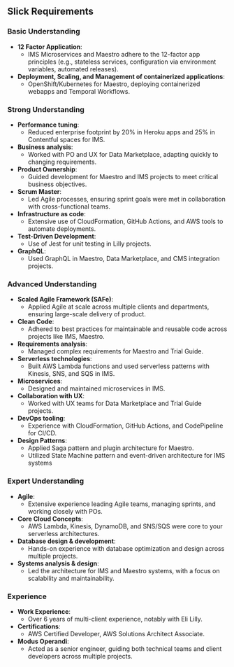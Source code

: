 ## **Slick Requirements**

### **Basic Understanding**
- **12 Factor Application**:
   - IMS Microservices and Maestro adhere to the 12-factor app principles (e.g., stateless services, configuration via environment variables, automated releases).
- **Deployment, Scaling, and Management of containerized applications**:
   - OpenShift/Kubernetes for Maestro, deploying containerized webapps and Temporal Workflows.

### **Strong Understanding**
- **Performance tuning**:
   - Reduced enterprise footprint by 20% in Heroku apps and 25% in Contentful spaces for IMS.
- **Business analysis**:
   - Worked with PO and UX for Data Marketplace, adapting quickly to changing requirements.
- **Product Ownership**:
   - Guided development for Maestro and IMS projects to meet critical business objectives.
- **Scrum Master**:
   - Led Agile processes, ensuring sprint goals were met in collaboration with cross-functional teams.
- **Infrastructure as code**:
   - Extensive use of CloudFormation, GitHub Actions, and AWS tools to automate deployments.
- **Test-Driven Development**:
   - Use of Jest for unit testing in Lilly projects.
- **GraphQL**:
   - Used GraphQL in Maestro, Data Marketplace, and CMS integration projects.

### **Advanced Understanding**
- **Scaled Agile Framework (SAFe)**:
   - Applied Agile at scale across multiple clients and departments, ensuring large-scale delivery of product.
- **Clean Code**:
   - Adhered to best practices for maintainable and reusable code across projects like IMS, Maestro.
- **Requirements analysis**:
   - Managed complex requirements for Maestro and Trial Guide.
- **Serverless technologies**:
   - Built AWS Lambda functions and used serverless patterns with Kinesis, SNS, and SQS in IMS.
- **Microservices**:
   - Designed and maintained microservices in IMS.
- **Collaboration with UX**:
   - Worked with UX teams for Data Marketplace and Trial Guide projects.
- **DevOps tooling**:
   - Experience with CloudFormation, GitHub Actions, and CodePipeline for CI/CD.
- **Design Patterns**:
   - Applied Saga pattern and plugin architecture for Maestro.
   - Utilized State Machine pattern and event-driven architecture for IMS systems

### **Expert Understanding**
- **Agile**:
   - Extensive experience leading Agile teams, managing sprints, and working closely with POs.
- **Core Cloud Concepts**:
   - AWS Lambda, Kinesis, DynamoDB, and SNS/SQS were core to your serverless architectures.
- **Database design & development**:
   - Hands-on experience with database optimization and design across multiple projects.
- **Systems analysis & design**:
   - Led the architecture for IMS and Maestro systems, with a focus on scalability and maintainability.

### **Experience**
- **Work Experience**:
   - Over 6 years of multi-client experience, notably with Eli Lilly.
- **Certifications**:
   - AWS Certified Developer, AWS Solutions Architect Associate.
- **Modus Operandi**:
   - Acted as a senior engineer, guiding both technical teams and client developers across multiple projects.
